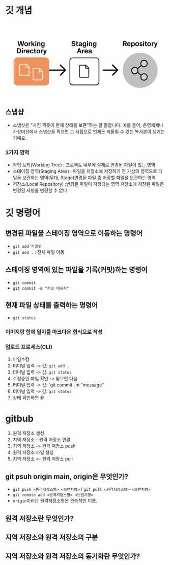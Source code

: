 # 깃 개념
![깃 프로세스](./업로드1.png)

## 스냅샵
- 스냅샷은 "사진 찍듯이 현재 상태를 보존"하는 걸 말합니다.
예를 들어, 운영체제나 가상머신에서 스냅샷을 찍으면 그 시점으로 언제든 되돌릴 수 있는 복사본이 생기는 거예요.

### 3가지 영역
* 작업 트리(Working Tree)
: 프로젝트 내부에 실제로 변경된 파일이 있는 영역
* 스테이징 영역(Staging Area)
: 파일을 저장소에 저장하기 전 가상의 영역으로 파일을 보관하는 영역(무대, Stage)변경된 파일 중 저장할 파일을 보관하는 영역
* 저장소(Local Repository)
:변경된 파일이 저장되는 영역
저장소에 저장된 파일은 변경된 사항을 변경할 수 없다

# 깃 명령어

## 변경된 파일을 스테이징 영역으로 이동하는 명령어 
- `git add 파일명`
- `git add .` : 전체 파일 이동

## 스테이징 영역에 있는 파일을 기록(커밋)하는 명령어
- `git commit` 
- `git commit -m "커밋 메세지"` 

## 현재 파일 상태를 출력하는 명령어 
- `git status`

### 이미지랑 함께 일지를 마크다운 형식으로 작성
### 업로드 프로세스(CLI)
1. 파일수정 
2. 터미널 입력 -> 값: `git add .` 
3. 터미널 입력 -> 값: `git status`
4. 수정중인 파일 확인 -> 맞으면 다음
5. 터미널 입력 -> 값: `git commit -m "message"
6. 터미널 입력 -> 값: `git status`
7. 상태 확인하면 끝 

# gitbub
1. 원격 저장소 생성
2. 지역 저장소 - 원격 저장소 연결
3. 지역 저장소 -> 원격 저장소 push
4. 원격 저장소 파일 생성
5. 지역 저장소 <- 원격 저장소 pull

## git psuh origin main, origin은 무엇인가?
- `git push <원격저장소명> <브랜치명>` /  `git pull <원격저장소명> <브랜치명>` 
- `git remote add <원격저장소명> <브랜치명>`
- `origin`이라는 원격저장소명은 관습적인 이름.

## 원격 저장소란 무엇인가?

## 지역 저장소와 원격 저장소의 구분

## 지역 저장소와 원격 저장소의 동기화란 무엇인가?
